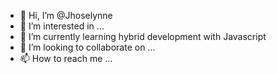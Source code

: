 - 👋 Hi, I’m @Jhoselynne
- 👀 I’m interested in ...
- 🌱 I’m currently learning hybrid development with Javascript
- 💞️ I’m looking to collaborate on ...
- 📫 How to reach me ...

<!---
Jhoselynne/Jhoselynne is a ✨ special ✨ repository because its `README.md` (this file) appears on your GitHub profile.
You can click the Preview link to take a look at your changes.
--->

